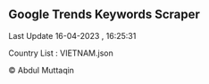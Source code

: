 

## Google Trends Keywords Scraper 
 
Last Update 16-04-2023 , 16:25:31

Country List :
VIETNAM.json



© Abdul Muttaqin 
